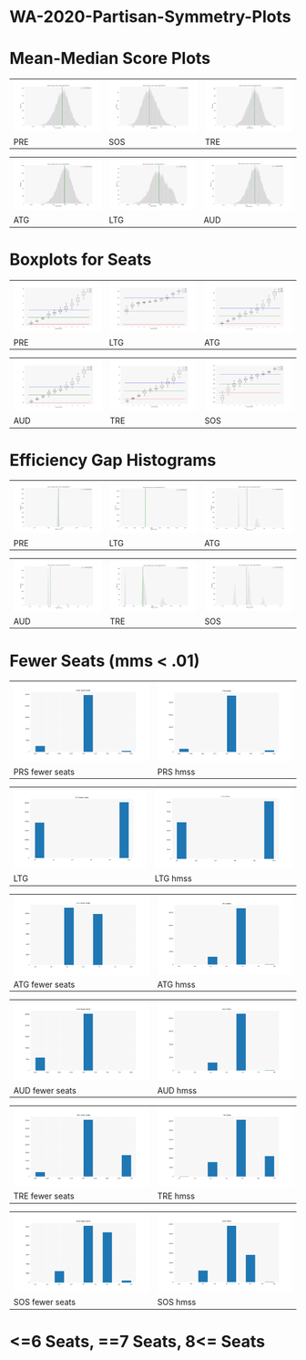 # WA-2020-Partisan-Symmetry-Plots

# Mean-Median Score Plots 

<table> <tr><td><img src="https://github.com/PBabar1/WA-2020-Partisan-Symmetry-Plots/blob/main/PRSmm_hist.png"></td><td><img src="https://github.com/PBabar1/WA-2020-Partisan-Symmetry-Plots/blob/main/SOSmm_hist.png"></td><td><img src="https://github.com/PBabar1/WA-2020-Partisan-Symmetry-Plots/blob/main/TREmm_hist.png"></td></tr> <tr><td>PRE</td><td>SOS</td><td>TRE</td></tr> </table>
<table><tr><td><img src="https://github.com/PBabar1/WA-2020-Partisan-Symmetry-Plots/blob/main/ATGmm_hist.png"></td><td><img src="https://github.com/PBabar1/WA-2020-Partisan-Symmetry-Plots/blob/main/LTGmm_hist.png"></td><td><img src="https://github.com/PBabar1/WA-2020-Partisan-Symmetry-Plots/blob/main/AUDmm_hist.png"></td></tr> <tr><td>ATG</td><td>LTG</td><td>AUD</td></tr> </table>

# Boxplots for Seats 

<table> <tr><td><img src="https://github.com/PBabar1/WA-2020-Partisan-Symmetry-Plots/blob/main/PRS_box.png"></td><td><img src="https://github.com/PBabar1/WA-2020-Partisan-Symmetry-Plots/blob/main/LTG_box.png"></td><td><img src="https://github.com/PBabar1/WA-2020-Partisan-Symmetry-Plots/blob/main/ATG_box.png"></td></tr> <tr><td>PRE</td><td>LTG</td><td>ATG</td></tr> </table>
<table><tr><td><img src="https://github.com/PBabar1/WA-2020-Partisan-Symmetry-Plots/blob/main/AUD_box.png"></td><td><img src="https://github.com/PBabar1/WA-2020-Partisan-Symmetry-Plots/blob/main/TRE_box.png"></td><td><img src="https://github.com/PBabar1/WA-2020-Partisan-Symmetry-Plots/blob/main/SOS_box.png"></td></tr> <tr><td>AUD</td><td>TRE</td><td>SOS</td></tr> </table>

# Efficiency Gap Histograms

<table> <tr><td><img src="https://github.com/PBabar1/WA-2020-Partisan-Symmetry-Plots/blob/main/PRSeg_hist.png"></td><td><img src="https://github.com/PBabar1/WA-2020-Partisan-Symmetry-Plots/blob/main/LTGeg_hist.png"></td><td><img src="https://github.com/PBabar1/WA-2020-Partisan-Symmetry-Plots/blob/main/ATGeg_hist.png"></td></tr> <tr><td>PRE</td><td>LTG</td><td>ATG</td></tr> </table>
<table><tr><td><img src="https://github.com/PBabar1/WA-2020-Partisan-Symmetry-Plots/blob/main/AUDeg_hist.png"></td><td><img src="https://github.com/PBabar1/WA-2020-Partisan-Symmetry-Plots/blob/main/TREeg_hist.png"></td><td><img src="https://github.com/PBabar1/WA-2020-Partisan-Symmetry-Plots/blob/main/SOSeg_hist.png"></td></tr> <tr><td>AUD</td><td>TRE</td><td>SOS</td></tr> </table>

# Fewer Seats (mms < .01)

<table> <tr><td><img src="https://github.com/PBabar1/WA-2020-Partisan-Symmetry-Plots/blob/main/PRS_fewer_seats.png"></td><td><img src="https://github.com/PBabar1/WA-2020-Partisan-Symmetry-Plots/blob/main/PRS_hmss.png"></td></tr> <tr><td>PRS fewer seats</td><td>PRS hmss</td></tr> </table>

<table> <tr><td><img src="https://github.com/PBabar1/WA-2020-Partisan-Symmetry-Plots/blob/main/LTG_fewer_seats.png"></td><td><img src="https://github.com/PBabar1/WA-2020-Partisan-Symmetry-Plots/blob/main/LTG_hmss.png"></td></tr> <tr><td>LTG</td><td>LTG hmss</td></tr> </table>

<table> <tr><td><img src="https://github.com/PBabar1/WA-2020-Partisan-Symmetry-Plots/blob/main/ATG_fewer_seats.png"></td><td><img src="https://github.com/PBabar1/WA-2020-Partisan-Symmetry-Plots/blob/main/ATG_hmss.png"></td></tr> <tr><td>ATG fewer seats</td><td>ATG hmss</td></tr> </table>

<table> <tr><td><img src="https://github.com/PBabar1/WA-2020-Partisan-Symmetry-Plots/blob/main/AUD_fewer_seats.png"></td><td><img src="https://github.com/PBabar1/WA-2020-Partisan-Symmetry-Plots/blob/main/AUD_hmss.png"></td></tr> <tr><td>AUD fewer seats</td><td>AUD hmss</td></tr> </table>

<table> <tr><td><img src="https://github.com/PBabar1/WA-2020-Partisan-Symmetry-Plots/blob/main/TRE_fewer_seats.png"></td><td><img src="https://github.com/PBabar1/WA-2020-Partisan-Symmetry-Plots/blob/main/TRE_hmss.png"></td></tr> <tr><td>TRE fewer seats</td><td>TRE hmss</td></tr> </table>

<table> <tr><td><img src="https://github.com/PBabar1/WA-2020-Partisan-Symmetry-Plots/blob/main/SOS_fewer_seats.png"></td><td><img src="https://github.com/PBabar1/WA-2020-Partisan-Symmetry-Plots/blob/main/SOS_hmss.png"></td></tr> <tr><td>SOS fewer seats</td><td>SOS hmss</td></tr> </table>

# <=6 Seats, ==7 Seats, 8<= Seats

